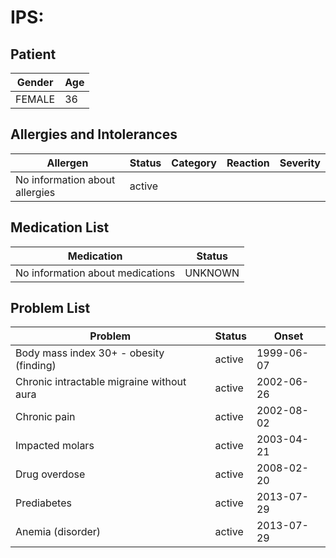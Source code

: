 # IPS:

## Patient

|Gender|Age|
|---|---|
|FEMALE|36|

## Allergies and Intolerances

|Allergen|Status|Category|Reaction|Severity|
|---|---|---|---|---|
|No information about allergies|active||||

## Medication List

|Medication|Status|
|---|---|
|No information about medications|UNKNOWN|

## Problem List

|Problem|Status|Onset|
|---|---|---|
|Body mass index 30+ - obesity (finding)|active|1999-06-07|
|Chronic intractable migraine without aura|active|2002-06-26|
|Chronic pain|active|2002-08-02|
|Impacted molars|active|2003-04-21|
|Drug overdose|active|2008-02-20|
|Prediabetes|active|2013-07-29|
|Anemia (disorder)|active|2013-07-29|
